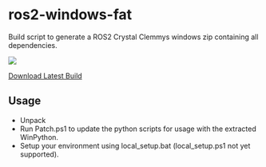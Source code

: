 # ros2-windows-fat
Build script to generate a ROS2 Crystal Clemmys windows zip containing all dependencies.

[![](https://ci.appveyor.com/api/projects/status/github/Bimble/ros2-windows-fat?branch=master&svg=true)](https://ci.appveyor.com/project/Bimble/ros2-windows-fat/branch/master)

[Download Latest Build](https://ci.appveyor.com/api/projects/Bimble/ros2-windows-fat/artifacts/output%2Fros.zip?branch=master)

## Usage

- Unpack
- Run Patch.ps1 to update the python scripts for usage with the extracted WinPython.
- Setup your environment using local_setup.bat (local_setup.ps1 not yet supported).

